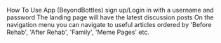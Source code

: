 How To Use App (BeyondBottles)
sign up/Login in with a username and password
The landing page will have the latest discussion posts
On the navigation menu you can navigate to useful articles ordered by 'Before Rehab', 'After Rehab', 'Family', 'Meme Pages' etc.
